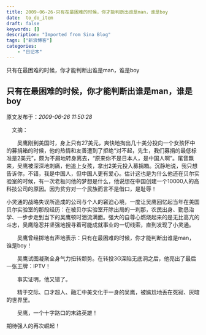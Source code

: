 ```yaml
---
title: 2009-06-26-只有在最困难的时候，你才能判断出谁是man，谁是boy
date:  to_do_item
draft: false
keywords: []
description: "Imported from Sina Blog"
tags: ["新浪博客"]
categories: 
    - "日记本"
---
```

只有在最困难的时候，你才能判断出谁是man，谁是boy
## 只有在最困难的时候，你才能判断出谁是man，谁是boy

 原文发布于：*2009-06-26 11:50:28*

　文摘：

　　吴鹰刚到美国时，身上只有27美元，爽快地掏出几十美分投向一个女孩怀中的募捐箱的时候，他的热情和友善遭到了拒绝“对不起，先生，我们募捐的最低标准是2美元”，颇为不屑地转身离去，“原来你不是日本人，是中国人啊”。尾音飘来，吴鹰被深深地刺痛，他追上女孩，拿出2美元投入募捐箱。沉静地说，我只想告诉你，不错，我是中国人，但中国人更有爱心。估计这也是为什么他还在贝尔实验室的时候，有一次老板问他的梦想是什么，他说想在中国创建一个10000人的高科技公司的原因。因为贫穷对一个民族而言不是借口，是耻辱！

小灵通的战略失误所造成的公司与个人的窘迫心境，一度让吴鹰回忆起当年在美国贝尔实验室的那段经历：在被贝尔实验室开除出局的一刹那，农民出身、勤恳治学、一步步走到当下的吴鹰顿时泪流满面。强大的自尊心燃烧起来的是无比高亢的斗志，吴鹰隐忍并坚强地搜寻着可能成就事业的一切线索，直到发现了小灵通。

　　吴鹰曾经掷地有声地表示：只有在最困难的时候，你才能判断出谁是man，谁是boy！

　　吴鹰试图凝聚全身气力扭转颓势。在转投3G深陷无底洞之后，他亮出了最后一张王牌：IPTV！

　　事实证明，他又错了。

　　精于交际、口才超人、融汇中美文化于一身的吴鹰，被尴尬地丢在死寂、灰暗的世界里。

　　吴鹰，一个十字路口的末路英雄！

期待强人的再次崛起！


